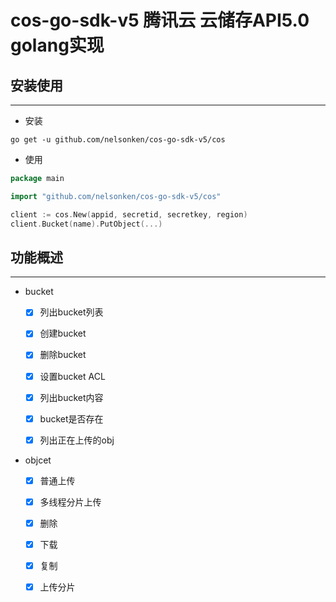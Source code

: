 # cos-go-sdk-v5 腾讯云 云储存API5.0 golang实现

## 安装使用
---

- 安装
```shell
go get -u github.com/nelsonken/cos-go-sdk-v5/cos
```

- 使用
```go
package main

import "github.com/nelsonken/cos-go-sdk-v5/cos"

client := cos.New(appid, secretid, secretkey, region)
client.Bucket(name).PutObject(...)

```

## 功能概述
---

- bucket
    - [x] 列出bucket列表
    - [x] 创建bucket
    - [x] 删除bucket
    - [x] 设置bucket ACL
    - [x] 列出bucket内容
    - [x] bucket是否存在
    - [x] 列出正在上传的obj


- objcet
    - [x] 普通上传
    - [x] 多线程分片上传
    - [x] 删除
    - [x] 下载
    - [x] 复制
    - [x] 上传分片
    



